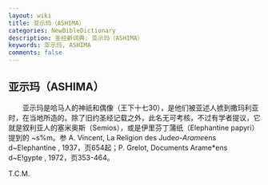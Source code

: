 ```yaml
---
layout: wiki
title: 亚示玛（ASHIMA）
categories: NewBibleDictionary
description: 圣经新词典: 亚示玛（ASHIMA）
keywords: 亚示玛, ASHIMA
comments: false
---
```


## 亚示玛（ASHIMA）

　　亚示玛是哈马人的神祇和偶像（王下十七30），是他们被亚述人掳到撒玛利亚时，在当地所造的。除了旧约圣经记载之外，此名无可考核，不过有学者提议，它就是叙利亚人的塞米奥斯（Semios），或是伊里芬丁蒲纸（Elephantine papyri）提到的 ~s%m。参 A. Vincent, La Religion des Jude*o-Arame*ens d~Elephantine , 1937，页654起；P. Grelot, Documents Arame*ens d~E!gypte , 1972，页353-464。

T.C.M.






